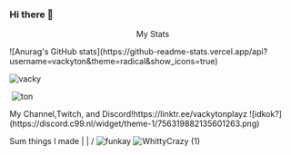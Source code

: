 
### Hi there 👋

<p style = "text-align:center;">My Stats</p>
![Anurag's GitHub stats](https://github-readme-stats.vercel.app/api?username=vackyton&theme=radical&show_icons=true)
<p><img  src="https://github-readme-stats.vercel.app/api/top-langs?username=vackyton&show_icons=true&theme=radical&locale=en&langs_count=10&layout=compact" alt="vacky" /></p>
<p>&nbsp;<img src="https://github-readme-stats.vercel.app/api?username=vackyton&show_icons=true&theme=radical&locale=en" alt="ton" /></p>
My Channel,Twitch, and Discord!https://linktr.ee/vackytonplayz
![idkok?](https://discord.c99.nl/widget/theme-1/756319882135601263.png)

Sum things I made |
                  |
                 \/
![funkay](https://user-images.githubusercontent.com/79385929/128585292-d77b5431-2ec3-4bc7-a092-8a9b7a72758b.png)
![WhittyCrazy (1)](https://user-images.githubusercontent.com/79385929/128584952-5b5e2eba-3534-41c2-8822-3ed599d7eff0.png)
